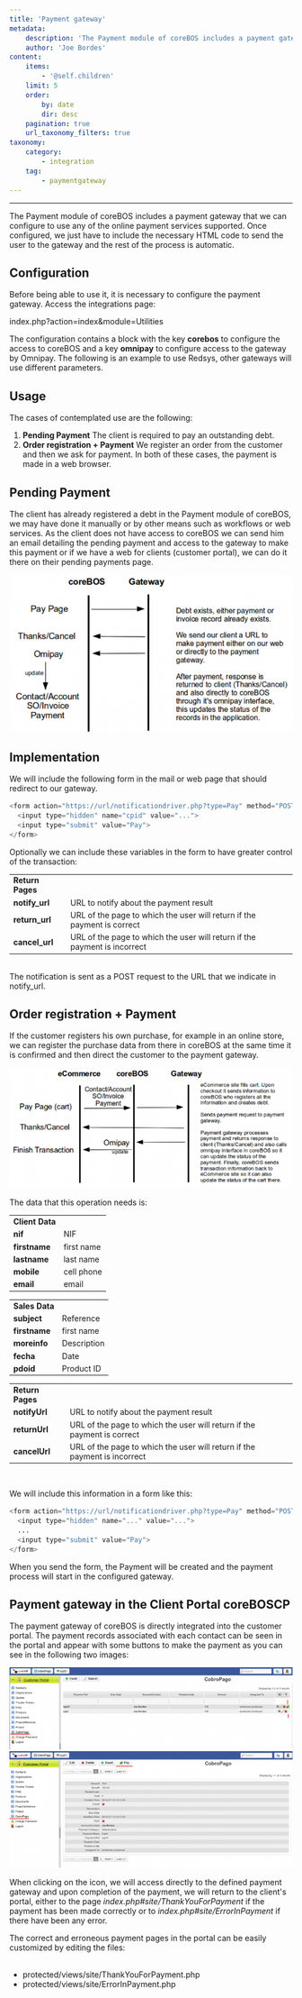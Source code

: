 ```yaml
---
title: 'Payment gateway'
metadata:
    description: 'The Payment module of coreBOS includes a payment gateway that we can configure to use any of the online payment services supported.'
    author: 'Joe Bordes'
content:
    items:
        - '@self.children'
    limit: 5
    order:
        by: date
        dir: desc
    pagination: true
    url_taxonomy_filters: true
taxonomy:
    category:
        - integration
    tag:
        - paymentgateway
---
```

---

The Payment module of coreBOS includes a payment gateway that we can configure to use any of the online payment services supported. Once configured, we just have to include the necessary HTML code to send the user to the gateway and the rest of the process is automatic.

## Configuration

Before being able to use it, it is necessary to configure the payment gateway. Access the integrations page:

index.php?action=index&module=Utilities

The configuration contains a block with the key **corebos** to configure the access to coreBOS and a key **omnipay** to configure access to the gateway by Omnipay. The following is an example to use Redsys, other gateways will use different parameters.

## Usage
The cases of contemplated use are the following:

1. **Pending Payment** The client is required to pay an outstanding debt.
2. **Order registration + Payment** We register an order from the customer and then we ask for payment.
In both of these cases, the payment is made in a web browser.

## Pending Payment
The client has already registered a debt in the Payment module of coreBOS, we may have done it manually or by other means such as workflows or web services. As the client does not have access to coreBOS we can send him an email detailing the pending payment and access to the gateway to make this payment or if we have a web for clients (customer portal), we can do it there on their pending payments page.

![](paymentgatewayexist.png?width=100%)

## Implementation

We will include the following form in the mail or web page that should redirect to our gateway.

```php
<form action="https://url/notificationdriver.php?type=Pay" method="POST">
  <input type="hidden" name="cpid" value="...">
  <input type="submit" value="Pay">
</form>
```
Optionally we can include these variables in the form to have greater control of the transaction:

<table class="table table-striped">
<tbody>
<tr>
<td><strong>Return Pages</strong></td>
<td><strong></strong></td>
</tr>
<tr>
<td><strong>notify_url</strong></td>
<td>URL to notify about the payment result</td>
</tr>
<tr>
<td><strong>return_url	</strong></td>
<td>URL of the page to which the user will return if the payment is correct</td>
</tr>
<tr>
<td><strong>cancel_url</strong></td>
<td>URL of the page to which the user will return if the payment is incorrect</td>
</tr>
</tbody>
</table>
<br>
The notification is sent as a POST request to the URL that we indicate in notify_url.

## Order registration + Payment

If the customer registers his own purchase, for example in an online store, we can register the purchase data from there in coreBOS at the same time it is confirmed and then direct the customer to the payment gateway.

![](paymentgatewaycart.png?width=100%)

The data that this operation needs is:

<table class="table table-striped">
<tbody>
<tr>
<td><strong>Client Data</strong></td>
<td><strong></strong></td>
</tr>
<tr>
<td><strong>nif</strong></td>
<td>NIF</td>
</tr>
<tr>
<td><strong>firstname</strong></td>
<td>first name</td>
</tr>
<tr>
<td><strong>lastname</strong></td>
<td>last name</td>
</tr>
<tr>
<td><strong>mobile</strong></td>
<td>cell phone</td>
</tr>
<tr>
<td><strong>email</strong></td>
<td>email</td>
</tr>
</tbody>
</table>
<table class="table table-striped">
<tbody>
<tr>
<td><strong>Sales Data</strong></td>
<td><strong></strong></td>
</tr>
<tr>
<td><strong>subject</strong></td>
<td>Reference</td>
</tr>
<tr>
<td><strong>firstname</strong></td>
<td>first name</td>
</tr>
<tr>
<td><strong>moreinfo</strong></td>
<td>Description</td>
</tr>
<tr>
<td><strong>fecha</strong></td>
<td>Date</td>
</tr>
<tr>
<td><strong>pdoid</strong></td>
<td>Product ID</td>
</tr>
</tbody>
</table>
<table class="table table-striped">
<tbody>
<tr>
<td><strong>Return Pages</strong></td>
<td><strong></strong></td>
</tr>
<tr>
<td><strong>notifyUrl</strong></td>
<td>URL to notify about the payment result</td>
</tr>
<tr>
<td><strong>returnUrl</strong></td>
<td>URL of the page to which the user will return if the payment is correct</td>
</tr>
<tr>
<td><strong>cancelUrl</strong></td>
<td>URL of the page to which the user will return if the payment is incorrect</td>
</tr>
</tbody>
</table>
<br>

We will include this information in a form like this:

```php
<form action="https://url/notificationdriver.php?type=Pay" method="POST">
  <input type="hidden" name="..." value="...">
  ...
  <input type="submit" value="Pay">
</form>
```
When you send the form, the Payment will be created and the payment process will start in the configured gateway.

## Payment gateway in the Client Portal coreBOSCP

The payment gateway of coreBOS is directly integrated into the customer portal. The payment records associated with each contact can be seen in the portal and appear with some buttons to make the payment as you can see in the following two images:

![](pasarelacypenportallv.png?width=100%)
![](pasarelacypenportaldv.png?width=100%)

When clicking on the icon, we will access directly to the defined payment gateway and upon completion of the payment, we will return to the client's portal, either to the page *index.php#site/ThankYouForPayment* if the payment has been made correctly or to *index.php#site/ErrorInPayment* if there have been any error.

<div class="notices blue">

The correct and erroneous payment pages in the portal can be easily customized by editing the files:<br><br>

- protected/views/site/ThankYouForPayment.php<br>
- protected/views/site/ErrorInPayment.php
</div>